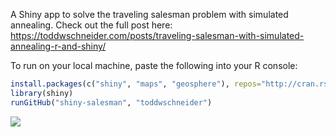 A Shiny app to solve the traveling salesman problem with simulated annealing. Check out the full post here: https://toddwschneider.com/posts/traveling-salesman-with-simulated-annealing-r-and-shiny/

To run on your local machine, paste the following into your R console:

```R
install.packages(c("shiny", "maps", "geosphere"), repos="http://cran.rstudio.com/")
library(shiny)
runGitHub("shiny-salesman", "toddwschneider")
```

![](http://images.rapgenius.com/0e1ca854cbc30f33abc46108f2ba38f2.640x640x42.gif)
